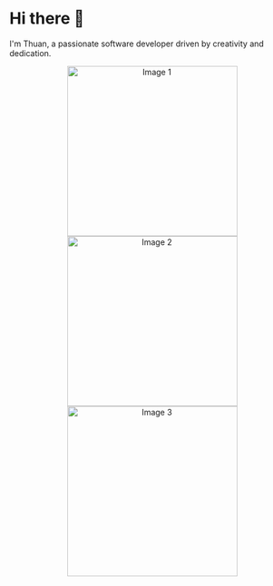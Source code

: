 # Hi there 👋  
I'm Thuan, a passionate software developer driven by creativity and dedication.

<p align="center">
  <img src="https://media.giphy.com/media/78XCFBGOlS6keY1Bil/giphy.gif?cid=790b7611aast19gsc5mgp756hbf7p62v4k5xye37zmhkybnp&ep=v1_gifs_search&rid=giphy.gif&ct=g" alt="Image 1" width="300">
  <img src="https://media.giphy.com/media/Tz30dcgKE3GCTYpxol/giphy.gif?cid=ecf05e47ykg1gb8stpqrxeframy62hkd3s8p8587gh0m1l95&ep=v1_gifs_search&rid=giphy.gif&ct=g" alt="Image 2" width="300">
  <img src="https://media.giphy.com/media/ehw7lcf9szJJfJKGSJ/giphy.gif?cid=ecf05e47ornb717qwzkkvjppvjddjha0jayvznnivot684p9&ep=v1_gifs_search&rid=giphy.gif&ct=g" alt="Image 3" width="300">
</p>
